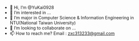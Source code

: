 - 👋 Hi, I’m @YuKai0928
- 👀 I’m interested in ...
- 🌱 I’m major in Computer Science & Information Engineering in NTU(National Taiwan University)
- 💞️ I’m looking to collaborate on ...
- 📫 How to reach me?
Email : zxc313233@gmail.com

<!---
YuKai0928/YuKai0928 is a ✨ special ✨ repository because its `README.md` (this file) appears on your GitHub profile.
You can click the Preview link to take a look at your changes.
--->
